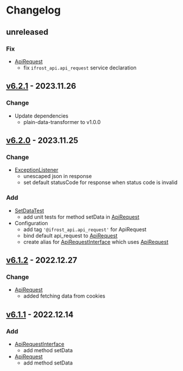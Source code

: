 # Changelog
## unreleased
### Fix
- [ApiRequest](src/Utility/ApiRequest.php)
  - fix `ifrost_api.api_request` service declaration

## [v6.2.1] - 2023.11.26
### Change
- Update dependencies
  - plain-data-transformer to v1.0.0

## [v6.2.0] - 2023.11.25
### Change
- [ExceptionListener](src/EventListener/ExceptionListener.php)
  - unescaped json in response
  - set default statusCode for response when status code is invalid

### Add
- [SetDataTest](tests/Unit/Utility/ApiRequestTest/SetDataTest.php)
  - add unit tests for method setData in [ApiRequest](src/Utility/ApiRequest.php)
- Configuration
  - add tag `'@ifrost_api.api_request'` for ApiRequest
  - bind default api_request to [ApiRequest](src/Utility/ApiRequest.php)
  - create alias for [ApiRequestInterface](src/Utility/ApiRequestInterface.php) which uses [ApiRequest](src/Utility/ApiRequest.php)

## [v6.1.2] - 2022.12.27
### Change
- [ApiRequest](src/Utility/ApiRequest.php)
  - added fetching data from cookies

## [v6.1.1] - 2022.12.14
### Add
- [ApiRequestInterface](src/Utility/ApiRequestInterface.php)
  - add method setData
- [ApiRequest](src/Utility/ApiRequest.php)
  - add method setData

[v6.2.1]: https://github.com/grzegorz-jamroz/sf-api-bundle/releases/tag/v6.2.1]
[v6.2.0]: https://github.com/grzegorz-jamroz/sf-api-bundle/releases/tag/v6.2.0]
[v6.1.2]: https://github.com/grzegorz-jamroz/sf-api-bundle/releases/tag/v6.1.2]
[v6.1.1]: https://github.com/grzegorz-jamroz/sf-api-bundle/releases/tag/v6.1.1]
